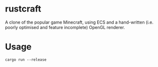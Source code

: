# rustcraft

A clone of the popular game Minecraft, using ECS and a hand-written (i.e. poorly optimised and feature incomplete) OpenGL renderer.

# Usage

```
cargo run --release
```
